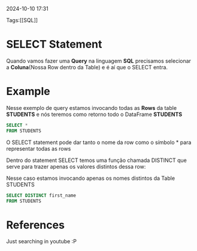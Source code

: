 2024-10-10 17:31

Tags:[[SQL]]

# SELECT Statement

Quando vamos fazer uma **Query** na linguagem **SQL** precisamos selecionar a **Coluna**(Nossa Row dentro da Table) e é aí que o SELECT entra.

# Example

Nesse exemplo de query estamos invocando todas as **Rows** da table **STUDENTS** e nós teremos como retorno todo o DataFrame **STUDENTS**
```SQL
SELECT *
FROM STUDENTS
```

O SELECT statement pode dar tanto o nome da row como o símbolo * para representar todas as rows

Dentro do statement SELECT temos uma função chamada DISTINCT que serve para trazer apenas os valores distintos dessa row:

Nesse caso estamos invocando apenas os nomes distintos da Table STUDENTS
```SQL
SELECT DISTINCT first_name
FROM STUDENTS
```
# References

Just searching in youtube :P
